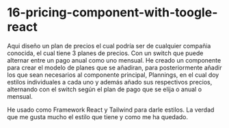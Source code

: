# 16-pricing-component-with-toogle-react

Aqui diseño un plan de precios el cual podría ser de cualquier compañia conocida, 
el cual tiene 3 planes de precios.
Con un switch que puede alternar entre un pago anual como uno mensual.
He creado un componente para crear el modelo de planes que se añadiran, para posteriormente añadir los que sean necesarios al componente principal, Plannings,
en el cual doy estilos individuales a cada uno y además añado sus respectivos precios, alternando con el switch según el plan de pago que se elija o anual o mensual.

He usado como Framework React y Tailwind para darle estilos. La verdad que me gusta mucho el estilo que tiene y como me ha quedado.
